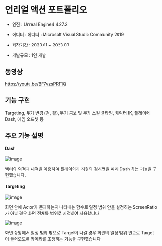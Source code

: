 # 언리얼 액션 포트폴리오

- 엔진 : Unreal Engine4 4.27.2

- 에디터 : 에디터 : Microsoft Visual Studio Community 2019

- 제작기간 : 2023.01 ~ 2023.03
  
- 개발규모 : 1인 개발

## 동영상 

https://youtu.be/BF7vzsPRT1Q

## 기능 구현 

Targeting, 무기 변경 (검, 활), 무기 콤보 및 무기 스킬 쿨타임, 캐릭터 IK, 플레이어 Dash, 에임 오프셋 등 

## 주요 기능 설명 

#### Dash 

![image](https://github.com/phw97123/Unreal/assets/132995834/1d3ae9aa-20fe-47fb-b7f4-a6c46c819b87)

벡터의 외적과 내적을 이용하여 플레이어가 지형의 경사면을 따라 Dash 하는 기능을 구현했습니다.

#### Targeting

![image](https://github.com/phw97123/Unreal/assets/132995834/c43c7693-7aca-4523-9710-7d6bc9e4b329)

화면 안에 Actor가 존재하는지 나타내는 함수로 일정 범위 안을 설정하는 ScreenRatio가 아닐 경우 화면 전체를 범위로 지정하여 사용합니다 

![image](https://github.com/phw97123/Unreal/assets/132995834/cadc181c-9c77-43f0-b97f-7769412883f2)

화면 중앙에서 일정 범위 밖으로 Target이 나갈 경우 화면의 일정 범위 안으로 Target이 들어오도록 카메라를 조정하는 기능을 구현했습니다 








